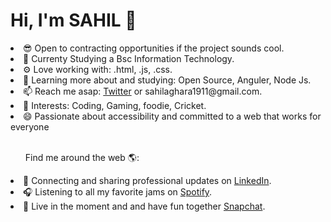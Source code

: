 <h1>Hi, I'm SAHIL 👋</h1>
<li>😎 Open to contracting opportunities if the project sounds cool.</li>
<li>🏢 Currenty Studying a Bsc Information Technology.</li>
<li>⚙️ Love working with: .html, .js, .css.</li>
<li>🌱 Learning more about and studying: Open Source, Anguler, Node Js.</li>
<li>📫 Reach me asap: <a href="https://twitter.com/sahilaghara_19" target="_blank">Twitter</a> or sahilaghara1911@gmail.com.</li>
<li>💜 Interests: Coding, Gaming, foodie, Cricket.</li>
<li>😄 Passionate about accessibility and committed to a web that works for everyone</li><br>
<ul>Find me around the web 🌎:</ul>
<li>💼 Connecting and sharing professional updates on <a href="https://www.linkedin.com/in/sahilaghara/" target="_blank">LinkedIn</a>.</li>
<li>🎧 Listening to all my favorite jams on <a href="https://open.spotify.com/playlist/4JF920cRfshQkZSDyN7bZL" target="_blank">Spotify</a>.</li>
<li>👻 Live in the moment and and have fun together <a href="https://www.snapchat.com/add/sahilaghara_19?share_id=XjBntpx6ZqE&locale=en-US" target="_blank">Snapchat</a>.</li>

